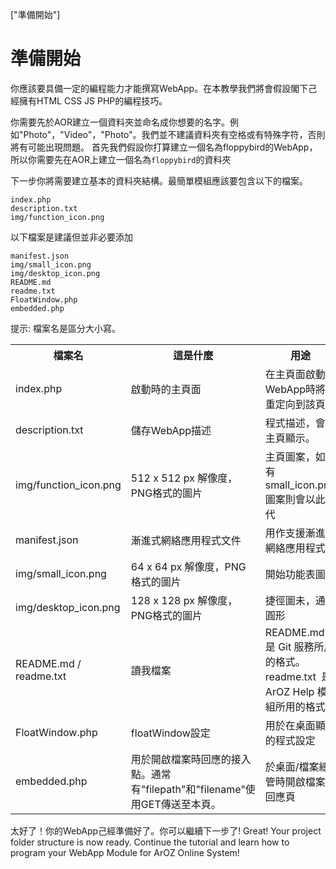 ["準備開始"]
# 準備開始
你應該要具備一定的編程能力才能撰寫WebApp。在本教學我們將會假設閣下己經擁有HTML CSS JS PHP的編程技巧。

你需要先於AOR建立一個資料夾並命名成你想要的名字。例如"Photo"，"Video"，"Photo"。我們並不建議資料夾有空格或有特殊字符，否則將有可能出現問題。
首先我們假設你打算建立一個名為floppybird的WebApp，所以你需要先在AOR上建立一個名為<code>floppybird</code>的資料夾

下一步你將需要建立基本的資料夾結構。最簡單模組應該要包含以下的檔案。

```
index.php
description.txt
img/function_icon.png
```

以下檔案是建議但並非必要添加

```
manifest.json
img/small_icon.png
img/desktop_icon.png
README.md
readme.txt
FloatWindow.php
embedded.php
```

提示: 檔案名是區分大小寫。

<table class="ts table">
  <tr>
    <th>檔案名<br></th>
    <th>這是什麼</th>
    <th>用途</th>
  </tr>
  <tr>
    <td>index.php</td>
    <td>啟動時的主頁面</td>
    <td>在主頁面啟動WebApp時將會重定向到該頁</td>
  </tr>
  <tr>
    <td>description.txt</td>
    <td>儲存WebApp描述</td>
    <td>程式描述，會於主頁顯示。</td>
  </tr>
  <tr>
    <td>img/function_icon.png</td>
    <td>512 x 512 px 解像度，PNG格式的圖片</td>
    <td>主頁圖案，如沒有small_icon.png圖案則會以此取代</td>
  </tr>
  <tr>
    <td>manifest.json</td>
    <td>漸進式網絡應用程式文件</td>
    <td>用作支援漸進式網絡應用程式</td>
  </tr>
  <tr>
    <td>img/small_icon.png</td>
    <td>64 x 64 px 解像度，PNG格式的圖片</td>
    <td>開始功能表圖示</td>
  </tr>
  <tr>
    <td>img/desktop_icon.png</td>
    <td>128 x 128 px 解像度，PNG格式的圖片</td>
    <td>捷徑圖未，通常圓形</td>
  </tr>
  <tr>
    <td>README.md / readme.txt</td>
    <td>讀我檔案</td>
    <td>README.md 是 Git 服務所用的格式。readme.txt&nbsp;&nbsp;是 ArOZ Help 模組所用的格式</td>
  </tr>
  <tr>
    <td>FloatWindow.php<br></td>
    <td>floatWindow設定</td>
    <td>用於在桌面顯示的程式設定</td>
  </tr>
  <tr>
    <td>embedded.php</td>
    <td>用於開啟檔案時回應的接入點。通常有"filepath"和"filename"使用GET傳送至本頁。</td>
    <td>於桌面/檔案總管時開啟檔案的回應頁</td>
  </tr>
</table>

太好了！你的WebApp己經準備好了。你可以繼續下一步了!
Great! Your project folder structure is now ready. Continue the tutorial and learn how to program your WebApp Module for ArOZ Online System!

